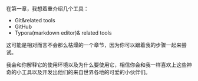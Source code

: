在第一章，我想着重介绍几个工具：

* Git&related tools
* GitHub
* Typora(markdown editor)& related tools

这可能是相对而言不会那么枯燥的一个章节，因为你可以跟着我的步骤一起来尝试。

我会和你解释它的使用环境以及为什么要使用它，相信你会和我一样喜欢上这些神奇的小工具以及开发出他们的来自世界各地的可爱的小伙伴们。



